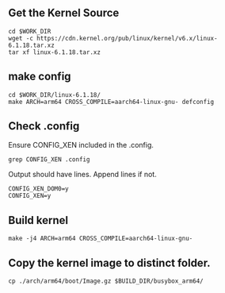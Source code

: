 
## Get the Kernel Source
```
cd $WORK_DIR
wget -c https://cdn.kernel.org/pub/linux/kernel/v6.x/linux-6.1.18.tar.xz
tar xf linux-6.1.18.tar.xz
```
## make config
```
cd $WORK_DIR/linux-6.1.18/
make ARCH=arm64 CROSS_COMPILE=aarch64-linux-gnu- defconfig
```

## Check .config 
Ensure CONFIG_XEN included in the .config. 
```
grep CONFIG_XEN .config
```
Output should have lines. Append lines if not. 
```
CONFIG_XEN_DOM0=y
CONFIG_XEN=y
```

## Build kernel
```
make -j4 ARCH=arm64 CROSS_COMPILE=aarch64-linux-gnu-
```

## Copy the kernel image to distinct folder.
```
cp ./arch/arm64/boot/Image.gz $BUILD_DIR/busybox_arm64/
```